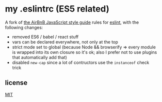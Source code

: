 # my .eslintrc (ES5 related)

A fork of [the AirBnB JavaScript style guide](https://github.com/airbnb/javascript/blob/master/linters/.eslintrc) rules for [eslint](https://github.com/eslint/eslint), with the following changes:

- removed ES6 / babel / react stuff
- vars can be declared everywhere, not only at the top
- strict mode set to global (because Node && browserify => every module is wrapped into its own closure so it's ok; also I prefer not to use plugins that automatically add that)
- disabled `new-cap` since a lot of contructors use the `instanceof` check trick

## license

[MIT](http://alessioalex.mit-license.org/)
